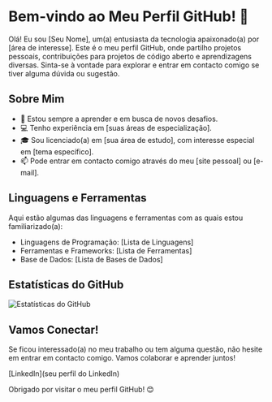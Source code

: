 # Bem-vindo ao Meu Perfil GitHub! 👋

Olá! Eu sou [Seu Nome], um(a) entusiasta da tecnologia apaixonado(a) por [área de interesse]. Este é o meu perfil GitHub, onde partilho projetos pessoais, contribuições para projetos de código aberto e aprendizagens diversas. Sinta-se à vontade para explorar e entrar em contacto comigo se tiver alguma dúvida ou sugestão.

## Sobre Mim

- 🌱 Estou sempre a aprender e em busca de novos desafios.
- 💻 Tenho experiência em [suas áreas de especialização].
- 🎓 Sou licenciado(a) em [sua área de estudo], com interesse especial em [tema específico].
- 📫 Pode entrar em contacto comigo através do meu [site pessoal] ou [e-mail].

## Linguagens e Ferramentas

Aqui estão algumas das linguagens e ferramentas com as quais estou familiarizado(a):

- Linguagens de Programação: [Lista de Linguagens]
- Ferramentas e Frameworks: [Lista de Ferramentas]
- Base de Dados: [Lista de Bases de Dados]

## Estatísticas do GitHub

![Estatísticas do GitHub](https://github-readme-stats.vercel.app/api?username=seuusername&show_icons=true)

## Vamos Conectar!

Se ficou interessado(a) no meu trabalho ou tem alguma questão, não hesite em entrar em contacto comigo. Vamos colaborar e aprender juntos!

[LinkedIn](seu perfil do LinkedIn)

Obrigado por visitar o meu perfil GitHub! 😊

